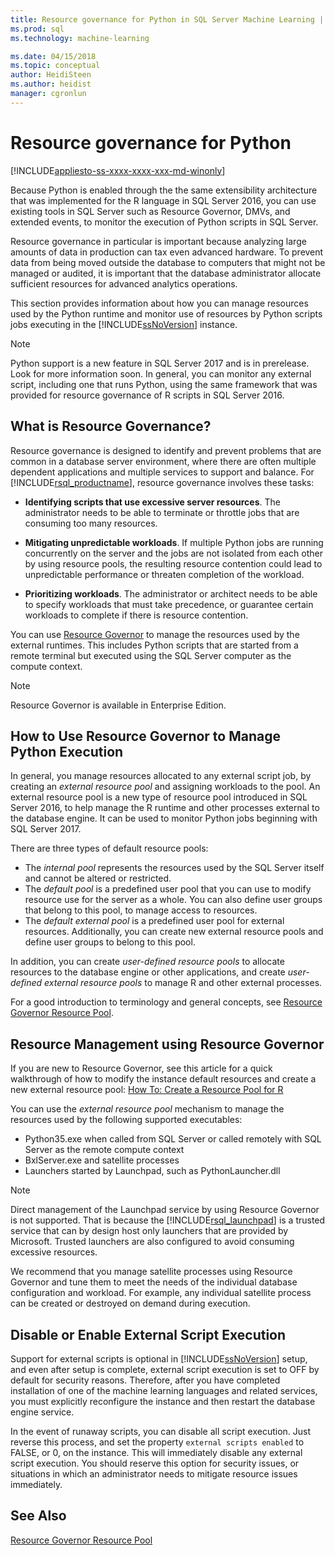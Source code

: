 ```yaml
---
title: Resource governance for Python in SQL Server Machine Learning | Microsoft Docs
ms.prod: sql
ms.technology: machine-learning

ms.date: 04/15/2018  
ms.topic: conceptual
author: HeidiSteen
ms.author: heidist
manager: cgronlun
---
```

# Resource governance for Python
[!INCLUDE[appliesto-ss-xxxx-xxxx-xxx-md-winonly](../../includes/appliesto-ss-xxxx-xxxx-xxx-md-winonly.md)]

Because Python is enabled through the the same extensibility architecture that was implemented for the R language in SQL Server 2016, you can use existing tools in SQL Server such as Resource Governor, DMVs, and extended events, to monitor the execution of Python scripts in SQL Server.

Resource governance in particular is important because analyzing large amounts of data in production can tax even advanced hardware.  To prevent data from being moved outside the database to computers that might not be managed or audited, it is important that the database administrator allocate sufficient resources for advanced analytics operations.

This section provides information about how you can manage resources used by the Python runtime and monitor use of resources by Python scripts jobs executing in the [!INCLUDE[ssNoVersion](../../includes/ssnoversion-md.md)] instance.

> [!NOTE]
> Python support is a new feature in SQL Server 2017 and is in prerelease. Look for more information soon.
> In general, you can monitor any external script, including one that runs Python, using the same framework that was provided for resource governance of R scripts in SQL Server 2016.

## What is Resource Governance?

Resource governance is designed to identify and prevent problems that are common in a database server environment, where there are often multiple dependent applications and multiple services to support and balance. For [!INCLUDE[rsql_productname](../../includes/rsql-productname-md.md)], resource governance involves these tasks:  

+ **Identifying scripts that use excessive server resources**. The administrator needs to be able to terminate or throttle jobs that are consuming too many resources.

+ **Mitigating unpredictable workloads**. If multiple Python jobs are running concurrently on the server and the jobs are not isolated from each other by using resource pools, the resulting resource contention could lead to unpredictable performance or threaten completion of the workload.

+ **Prioritizing workloads**. The administrator or architect needs to be able to specify workloads that must take precedence, or guarantee certain workloads to complete if there is resource contention.

You can use [Resource Governor](../../relational-databases/resource-governor/resource-governor.md) to manage the resources used by the external runtimes. This includes Python scripts that are started from a remote terminal but executed using the SQL Server computer as the compute context.

> [!NOTE] 
> Resource Governor is available in Enterprise Edition.

## How to Use Resource Governor to Manage Python Execution

In general, you manage resources allocated to any external script job, by creating an *external resource pool* and assigning workloads to the pool. An external resource pool is a new type of resource pool introduced in SQL Server 2016, to help manage the R runtime and other processes external to the database engine. It can be used to monitor Python jobs beginning with SQL Server 2017.

There are three types of default resource pools:

+ The *internal pool* represents the resources used by the SQL Server itself and cannot be altered or restricted.
+ The *default pool* is a predefined user pool that you can use to modify resource use for the server as a whole. You can also define user groups that belong to this pool, to manage access to resources.
+ The *default external pool* is a predefined user pool for external resources. Additionally, you can create new external resource pools and define user groups to belong to this pool.

In addition, you can create *user-defined resource pools* to allocate resources to the database engine or other applications, and create *user-defined external resource pools* to manage R and other external processes.

For a good introduction to terminology and general concepts, see [Resource Governor Resource Pool](../../relational-databases/resource-governor/resource-governor-resource-pool.md).

## Resource Management using Resource Governor

If you are new to Resource Governor, see this article for a quick walkthrough of how to modify the instance default resources and create a new external resource pool:  [How To: Create a Resource Pool for R](../../advanced-analytics/r-services/how-to-create-a-resource-pool-for-r.md)

You can use the *external resource pool* mechanism to manage the resources used by the following supported executables:

+ Python35.exe when called from SQL Server or called remotely with SQL Server as the remote compute context
+ BxlServer.exe and satellite processes
+ Launchers started by Launchpad, such as PythonLauncher.dll

> [!NOTE]
> Direct management of the Launchpad service by using Resource Governor is not supported. That is because the [!INCLUDE[rsql_launchpad](../../includes/rsql-launchpad-md.md)] is a trusted service that can by design host only launchers that are provided by Microsoft. Trusted launchers are also configured to avoid consuming excessive resources.

We recommend that you manage satellite processes using Resource Governor and tune them to meet the needs of the individual database configuration and workload.  For example, any individual satellite process can be created or destroyed on demand during execution.

## Disable or Enable External Script Execution

Support for external scripts is optional in [!INCLUDE[ssNoVersion](../../includes/ssnoversion-md.md)] setup, and even after setup is complete, external script execution is set to OFF by default for security reasons. Therefore, after you have completed installation of one of the machine learning languages and related services, you must explicitly reconfigure the instance and then restart the database engine service.

In the event of runaway scripts, you can disable all script execution. Just reverse this process, and set the property `external scripts enabled` to FALSE, or 0, on the instance. This will immediately disable any external script execution. You should reserve this option for security issues, or situations in which an administrator needs to mitigate resource issues immediately.

## See Also

[Resource Governor Resource Pool](../../relational-databases/resource-governor/resource-governor-resource-pool.md)

